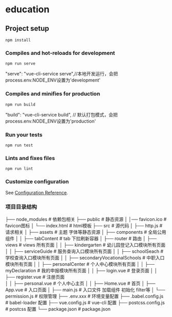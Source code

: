 <!--
 * @Author: lck
 * @Date: 2020-06-30 08:42:31
 * @LastEditTime: 2020-07-08 08:31:04
 * @LastEditors: your name
 * @Description: In User Settings Edit
 * @FilePath: \education\README.md
--> 

# education

## Project setup
```
npm install
```

### Compiles and hot-reloads for development
```
npm run serve
```
"serve": "vue-cli-service serve",//本地开发运行，会把process.env.NODE_ENV设置为'development'

### Compiles and minifies for production
```
npm run build
```
"build": "vue-cli-service build", // 默认打包模式，会把process.env.NODE_ENV设置为'production'

### Run your tests
```
npm run test
```

### Lints and fixes files
```
npm run lint
```

### Customize configuration
See [Configuration Reference](https://cli.vuejs.org/config/).


### 项目目录结构

├── node_modules               # 依赖包相关
├── public                     # 静态资源
│   │── favicon.ico            # favicon图标
│   └── index.html             # html模板
├── src                        # 源代码
│   ├── http.js                # 请求相关
│   ├── assets                 # 主题 字体等静态资源
│   ├── components             # 全局公用组件
│   │       ├── tabContent     # tab 下拉刷新容器
│   ├── router                 # 路由
│   ├── views                  # views 所有页面
│   │     ├── kindergarten     # 幼儿园登记入口模块所有页面
│   │     ├── serviceGuide     # 服务查询入口模块所有页面
│   │     ├── schoolSeach      # 学校查询入口模块所有页面
│   │     ├── secondaryVocationalSchools     # 中职入口模块所有页面
│   │     ├── personalCenter     # 个人中心模块所有页面
│   │     ├── myDeclaration     # 我的申报模块所有页面
│   │     ├── login.vue        # 登录页面
│   │     ├── register.vue     # 注册页面  
│   │     ├── personal.vue     # 个人中心主页
│   │     ├── Home.vue         # 首页
│   ├── App.vue                # 入口页面
│   ├── main.js                # 入口文件 加载组件 初始化 filter等
│   └── permission.js          # 权限管理
├── .env.xxx                   # 环境变量配置
├── .babel.config.js           # babel-loader 配置
├── vue.config.js              # vue-cli 配置
├── postcss.config.js          # postcss 配置
└── package.json               # package.json